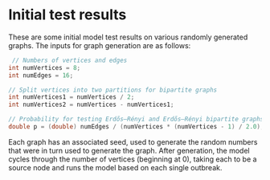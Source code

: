 # Initial test results

These are some initial model test results on various randomly generated graphs. The inputs for graph generation are as follows: 
```java
 // Numbers of vertices and edges
int numVertices = 8;
int numEdges = 16;

// Split vertices into two partitions for bipartite graphs
int numVertices1 = numVertices / 2;
int numVertices2 = numVertices - numVertices1;

// Probability for testing Erdős–Rényi and Erdős–Rényi bipartite graphs
double p = (double) numEdges / (numVertices * (numVertices - 1) / 2.0);
```

Each graph has an associated seed, used to generate the random numbers that were in turn used to generate the graph. After generation, the model cycles through the number of vertices (beginning at 0), taking each to be a source node and runs the model based on each single outbreak.
